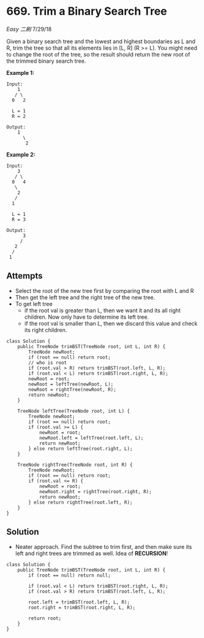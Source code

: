# 669. Trim a Binary Search Tree
*Easy* *二刷*
7/29/18

Given a binary search tree and the lowest and highest boundaries as L and R, trim the tree so that all its elements lies in [L, R] (R >= L). You might need to change the root of the tree, so the result should return the new root of the trimmed binary search tree.

**Example 1:**
```
Input:
    1
   / \
  0   2

  L = 1
  R = 2

Output:
    1
      \
       2
```
**Example 2:**
```
Input:
    3
   / \
  0   4
   \
    2
   /
  1

  L = 1
  R = 3

Output:
      3
     /
   2   
  /
 1
```

## Attempts
* Select the root of the new tree first by comparing the root with L and R
* Then get the left tree and the right tree of the new tree.
* To get left tree
  - if the root val is greater than L, then we want it and its all right children. Now only have to determine its left tree.
  - if the root val is smaller than L, then we discard this value and check its right children.
```
class Solution {
    public TreeNode trimBST(TreeNode root, int L, int R) {
        TreeNode newRoot;
        if (root == null) return root;
        // who is root
        if (root.val > R) return trimBST(root.left, L, R);
        if (root.val < L) return trimBST(root.right, L, R);
        newRoot = root;
        newRoot = leftTree(newRoot, L);
        newRoot = rightTree(newRoot, R);
        return newRoot;
    }

    TreeNode leftTree(TreeNode root, int L) {
        TreeNode newRoot;
        if (root == null) return root;
        if (root.val >= L) {
            newRoot = root;
            newRoot.left = leftTree(root.left, L);
            return newRoot;
        } else return leftTree(root.right, L);
    }

    TreeNode rightTree(TreeNode root, int R) {
        TreeNode newRoot;
        if (root == null) return root;
        if (root.val <= R) {
            newRoot = root;
            newRoot.right = rightTree(root.right, R);
            return newRoot;
        } else return rightTree(root.left, R);
    }
}
```

## Solution
* Neater approach. Find the subtree to trim first, and then make sure its left and right trees are trimmed as well. Idea of **RECURSION**!
```
class Solution {
    public TreeNode trimBST(TreeNode root, int L, int R) {
        if (root == null) return null;

        if (root.val < L) return trimBST(root.right, L, R);
        if (root.val > R) return trimBST(root.left, L, R);

        root.left = trimBST(root.left, L, R);
        root.right = trimBST(root.right, L, R);

        return root;
    }
}
```
